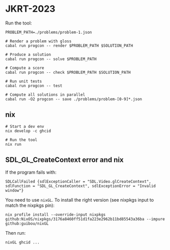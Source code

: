 # JKRT-2023

Run the tool:

```ShellSession
PROBLEM_PATH=./problems/problem-1.json

# Render a problem with gloss
cabal run progcon -- render $PROBLEM_PATH $SOLUTION_PATH

# Produce a solution
cabal run progcon -- solve $PROBLEM_PATH

# Compute a score
cabal run progcon -- check $PROBLEM_PATH $SOLUTION_PATH

# Run unit tests
cabal run progcon -- test

# Compute all solutions in parallel
cabal run -O2 progcon -- save ./problems/problem-[0-9]*.json
```

## nix

```ShellSession
# Start a dev env
nix develop -c ghcid

# Run the tool
nix run
```

## SDL_GL_CreateContext error and nix

If the program fails with:

```ShellSession
SDLCallFailed {sdlExceptionCaller = "SDL.Video.glCreateContext", sdlFunction = "SDL_GL_CreateContext", sdlExceptionError = "Invalid window"}
```

You need to use `nixGL`. To install the right version (see nixpkgs input to match the nixpkgs pin):

```ShellSession
nix profile install --override-input nixpkgs github:NixOS/nixpkgs/3176a8460ff51d1fa223e2962b11bd85543a36ba --impure github:guibou/nixGL
```

Then run:

```ShellSession
nixGL ghcid ...
```
